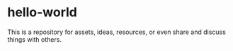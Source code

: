 # hello-world
This is a repository for assets, ideas, resources, or even share and discuss things with others. 
